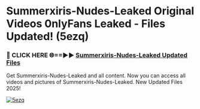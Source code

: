 # Summerxiris-Nudes-Leaked Original Videos 0nlyFans Leaked - Files Updated! (5ezq)

<h3>🔴 CLICK HERE 🌐==►► <a href="https://tinyurl.com/4mcuefdz" rel="nofollow">Summerxiris-Nudes-Leaked Updated Files</a></h3>

Get Summerxiris-Nudes-Leaked and all content. Now you can access all videos and pictures of Summerxiris-Nudes-Leaked. New Updated Files 2025!

[![5ezq](https://i.imgur.com/StAQSOY.gif)](https://tinyurl.com/4mcuefdz)
